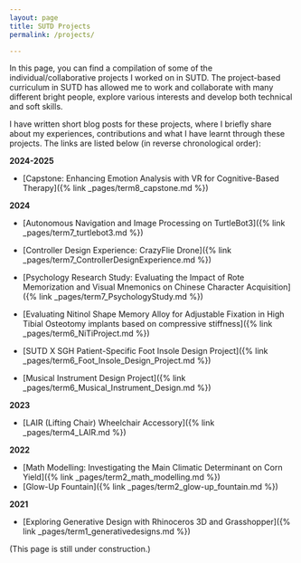 ```yaml
---
layout: page
title: SUTD Projects
permalink: /projects/

---
```


In this page, you can find a compilation of some of the individual/collaborative projects I worked on in SUTD. The project-based curriculum in SUTD has allowed me to work and collaborate with many different bright people, explore various interests and develop both technical and soft skills.

I have written short blog posts for these projects, where I briefly share about my experiences, contributions and what I have learnt through these projects. The links are listed below (in reverse chronological order):

**2024-2025**
- [Capstone: Enhancing Emotion Analysis with VR for Cognitive-Based Therapy]({% link _pages/term8_capstone.md %})

**2024**
- [Autonomous Navigation and Image Processing on TurtleBot3]({% link _pages/term7_turtlebot3.md %})

- [Controller Design Experience: CrazyFlie Drone]({% link _pages/term7_ControllerDesignExperience.md %})

- [Psychology Research Study: Evaluating the Impact of Rote Memorization and Visual Mnemonics on Chinese Character Acquisition]({% link _pages/term7_PsychologyStudy.md %})

- [Evaluating Nitinol Shape Memory Alloy for Adjustable Fixation in High Tibial Osteotomy implants based on compressive stiffness]({% link _pages/term6_NiTiProject.md %})

- [SUTD X SGH Patient-Specific Foot Insole Design Project]({% link _pages/term6_Foot_Insole_Design_Project.md %})

- [Musical Instrument Design Project]({% link _pages/term6_Musical_Instrument_Design.md %})

**2023**
- [LAIR (Lifting Chair) Wheelchair Accessory]({% link _pages/term4_LAIR.md %})

**2022**
- [Math Modelling: Investigating the Main Climatic Determinant on Corn Yield]({% link _pages/term2_math_modelling.md %})
- [Glow-Up Fountain]({% link _pages/term2_glow-up_fountain.md %})

**2021**
- [Exploring Generative Design with Rhinoceros 3D and Grasshopper]({% link _pages/term1_generativedesigns.md %})

(This page is still under construction.)